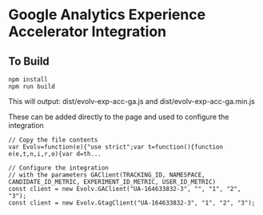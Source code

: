 # Google Analytics Experience Accelerator Integration

## To Build
```
npm install
npm run build
```

This will output:
dist/evolv-exp-acc-ga.js and dist/evolv-exp-acc-ga.min.js

These can be added directly to the page and used to configure the integration

```
// Copy the file contents
var Evolv=function(e){"use strict";var t=function(){function e(e,t,n,i,r,o){var d=th...

// Configure the integration 
// with the parameters GAClient(TRACKING_ID, NAMESPACE, CANDIDATE_ID_METRIC, EXPERIMENT_ID_METRIC, USER_ID_METRIC)
const client = new Evolv.GAClient("UA-164633832-3", "", "1", "2", "3");
const client = new Evolv.GtagClient("UA-164633832-3", "1", "2", "3");
```
